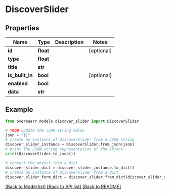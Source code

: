 # DiscoverSlider


## Properties

Name | Type | Description | Notes
------------ | ------------- | ------------- | -------------
**id** | **float** |  | [optional] 
**type** | **float** |  | 
**title** | **str** |  | 
**is_built_in** | **bool** |  | [optional] 
**enabled** | **bool** |  | 
**data** | **str** |  | 

## Example

```python
from overseerr.models.discover_slider import DiscoverSlider

# TODO update the JSON string below
json = "{}"
# create an instance of DiscoverSlider from a JSON string
discover_slider_instance = DiscoverSlider.from_json(json)
# print the JSON string representation of the object
print(DiscoverSlider.to_json())

# convert the object into a dict
discover_slider_dict = discover_slider_instance.to_dict()
# create an instance of DiscoverSlider from a dict
discover_slider_form_dict = discover_slider.from_dict(discover_slider_dict)
```
[[Back to Model list]](../README.md#documentation-for-models) [[Back to API list]](../README.md#documentation-for-api-endpoints) [[Back to README]](../README.md)


